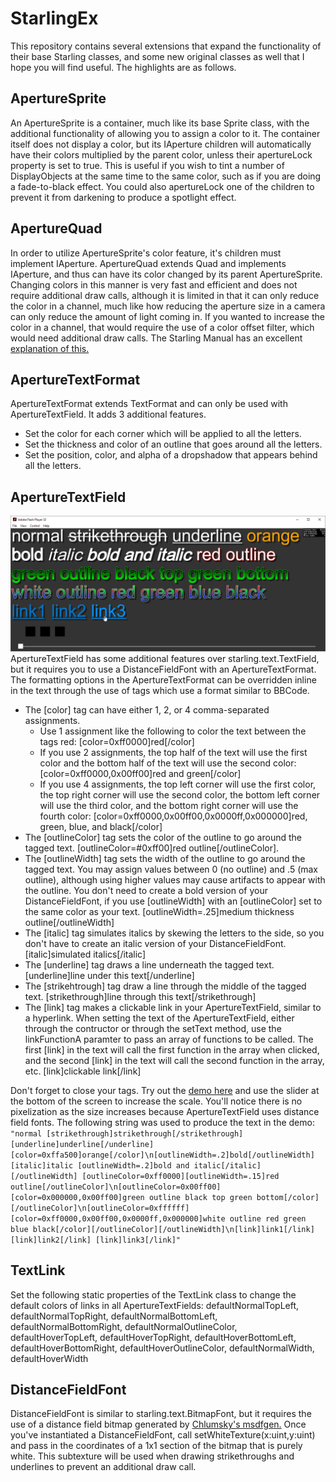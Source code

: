 # StarlingEx
This repository contains several extensions that expand the functionality of their base Starling classes, and some new original classes as well that I hope you will find useful. The highlights are as follows.

## ApertureSprite
An ApertureSprite is a container, much like its base Sprite class, with the additional functionality of allowing you to assign a color to it. The container itself does not display a color, but its IAperture children will automatically have their colors multiplied by the parent color, unless their apertureLock property is set to true. This is useful if you wish to tint a number of DisplayObjects at the same time to the same color, such as if you are doing a fade-to-black effect. You could also apertureLock one of the children to prevent it from darkening to produce a spotlight effect.

## ApertureQuad
In order to utilize ApertureSprite's color feature, it's children must implement IAperture. ApertureQuad extends Quad and implements IAperture, and thus can have its color changed by its parent ApertureSprite. Changing colors in this manner is very fast and efficient and does not require additional draw calls, although it is limited in that it can only reduce the color in a channel, much like how reducing the aperture size in a camera can only reduce the amount of light coming in. If you wanted to increase the color in a channel, that would require the use of a color offset filter, which would need additional draw calls. The Starling Manual has an excellent [explanation of this.](https://manual.starling-framework.org/en/#_the_goal)

## ApertureTextFormat
ApertureTextFormat extends TextFormat and can only be used with ApertureTextField. It adds 3 additional features.
* Set the color for each corner which will be applied to all the letters.
* Set the thickness and color of an outline that goes around all the letters.
* Set the position, color, and alpha of a dropshadow that appears behind all the letters.

## ApertureTextField
![ApertureTextField](https://github.com/BladePoint/StarlingEx/blob/master/docs/ApertureTextField.png)
ApertureTextField has some additional features over starling.text.TextField, but it requires you to use a DistanceFieldFont with an ApertureTextFormat. The formatting options in the ApertureTextFormat can be overridden inline in the text through the use of tags which use a format similar to BBCode.
* The [color] tag can have either 1, 2, or 4 comma-separated assignments.
  * Use 1 assignment like the following to color the text between the tags red: [color=0xff0000]red[/color]
  * If you use 2 assignments, the top half of the text will use the first color and the bottom half of the text will use the second color: [color=0xff0000,0x00ff00]red and green[/color]
  * If you use 4 assignments, the top left corner will use the first color, the top right corner will use the second color, the bottom left corner will use the third color, and the bottom right corner will use the fourth color: [color=0xff0000,0x00ff00,0x0000ff,0x000000]red, green, blue, and black[/color]
* The [outlineColor] tag sets the color of the outline to go around the tagged text. [outlineColor=#0xff00]red outline[/outlineColor].
* The [outlineWidth] tag sets the width of the outline to go around the tagged text. You may assign values between 0 (no outline) and .5 (max outline), although using higher values may cause artifacts to appear with the outline. You don't need to create a bold version of your DistanceFieldFont, if you use [outlineWidth] with an [outlineColor] set to the same color as your text. [outlineWidth=.25]medium thickness outline[/outlineWidth]
* The [italic] tag simulates italics by skewing the letters to the side, so you don't have to create an italic version of your DistanceFieldFont. [italic]simulated italics[/italic]
* The [underline] tag draws a line underneath the tagged text. [underline]line under this text[/underline]
* The [strikehtrough] tag draw a line through the middle of the tagged text. [strikethrough]line through this text[/strikethrough]
* The [link] tag makes a clickable link in your ApertureTextField, similar to a hyperlink. When setting the text of the ApertureTextField, either through the contructor or through the setText method, use the linkFunctionA paramter to pass an array of functions to be called. The first [link] in the text will call the first function in the array when clicked, and the second [link] in the text will call the second function in the array, etc. [link]clickable link[/link]

Don't forget to close your tags. Try out the [demo here](https://www.newgrounds.com/projects/games/1546135/preview) and use the slider at the bottom of the screen to increase the scale. You'll notice there is no pixelization as the size increases because ApertureTextField uses distance field fonts. The following string was used to produce the text in the demo: `"normal [strikethrough]strikethrough[/strikethrough] [underline]underline[/underline] [color=0xffa500]orange[/color]\n[outlineWidth=.2]bold[/outlineWidth] [italic]italic [outlineWidth=.2]bold and italic[/italic][/outlineWidth] [outlineColor=0xff0000][outlineWidth=.15]red outline[/outlineColor]\n[outlineColor=0x00ff00][color=0x000000,0x00ff00]green outline black top green bottom[/color][/outlineColor]\n[outlineColor=0xffffff][color=0xff0000,0x00ff00,0x0000ff,0x000000]white outline red green blue black[/color][/outlineColor][/outlineWidth]\n[link]link1[/link] [link]link2[/link] [link]link3[/link]"`

## TextLink
Set the following static properties of the TextLink class to change the default colors of links in all ApertureTextFields:
defaultNormalTopLeft, defaultNormalTopRight, defaultNormalBottomLeft, defaultNormalBottomRight, defaultNormalOutlineColor, defaultHoverTopLeft,
defaultHoverTopRight, defaultHoverBottomLeft, defaultHoverBottomRight, defaultHoverOutlineColor, defaultNormalWidth, defaultHoverWidth

## DistanceFieldFont
DistanceFieldFont is similar to starling.text.BitmapFont, but it requires the use of a distance field bitmap generated by [Chlumsky's msdfgen.](https://github.com/Chlumsky/msdfgen) Once you've instantiated a DistanceFieldFont, call setWhiteTexture(x:uint,y:uint) and pass in the coordinates of a 1x1 section of the bitmap that is purely white. This subtexture will be used when drawing strikethroughs and underlines to prevent an additional draw call.
